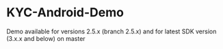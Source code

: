 # KYC-Android-Demo

Demo available for versions 2.5.x (branch 2.5.x) and for latest SDK version (3.x.x and below) on master
